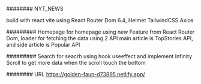 ﻿######## NYT_NEWS

build with react vite using
React Router Dom 6.4,
Helmet
TailwindCSS
Axios

######### Homepage
for homepage using new Feature from React Router Dom, loader for fetching the data
using 2 API
main article is TopStories API, and side article is Popular API

######### Search
for seacrh using hook useeffect and implement Infinity Scroll to get more data when the scroll touch the bottom

######## URL
https://golden-faun-d73895.netlify.app/
